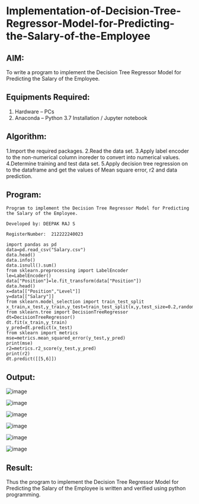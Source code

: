 # Implementation-of-Decision-Tree-Regressor-Model-for-Predicting-the-Salary-of-the-Employee

## AIM:
To write a program to implement the Decision Tree Regressor Model for Predicting the Salary of the Employee.

## Equipments Required:
1. Hardware – PCs
2. Anaconda – Python 3.7 Installation / Jupyter notebook

## Algorithm:

1.Import the required packages.
2.Read the data set.
3.Apply label encoder to the non-numerical column inoreder to convert into numerical values.
4.Determine training and test data set.
5.Apply decision tree regression on to the dataframe and get the values of Mean square error, r2
and data prediction.

## Program:
```
Program to implement the Decision Tree Regressor Model for Predicting the Salary of the Employee.

Developed by: DEEPAK RAJ S

RegisterNumber:  212222240023

import pandas as pd
data=pd.read_csv("Salary.csv")
data.head()
data.info()
data.isnull().sum()
from sklearn.preprocessing import LabelEncoder
le=LabelEncoder()
data["Position"]=le.fit_transform(data["Position"])
data.head()
x=data[["Position","Level"]]
y=data[["Salary"]]
from sklearn.model_selection import train_test_split
x_train,x_test,y_train,y_test=train_test_split(x,y,test_size=0.2,random_state=2)
from sklearn.tree import DecisionTreeRegressor
dt=DecisionTreeRegressor()
dt.fit(x_train,y_train)
y_pred=dt.predict(x_test)
from sklearn import metrics
mse=metrics.mean_squared_error(y_test,y_pred)
print(mse)
r2=metrics.r2_score(y_test,y_pred)
print(r2)
dt.predict([[5,6]])
```


## Output:

![image](https://github.com/Sriram8452/Implementation-of-Decision-Tree-Regressor-Model-for-Predicting-the-Salary-of-the-Employee/assets/118708032/3f0d0d5b-4a41-459c-a7ba-3f3ee303daa9)

![image](https://github.com/Sriram8452/Implementation-of-Decision-Tree-Regressor-Model-for-Predicting-the-Salary-of-the-Employee/assets/118708032/534e5306-5730-4712-a13f-13ef96edb40c)

![image](https://github.com/Sriram8452/Implementation-of-Decision-Tree-Regressor-Model-for-Predicting-the-Salary-of-the-Employee/assets/118708032/449fb041-f4ca-4663-b4e5-c771d0322a17)

![image](https://github.com/Sriram8452/Implementation-of-Decision-Tree-Regressor-Model-for-Predicting-the-Salary-of-the-Employee/assets/118708032/7cc2e087-b37b-42ec-a406-0124662058f7)

![image](https://github.com/Sriram8452/Implementation-of-Decision-Tree-Regressor-Model-for-Predicting-the-Salary-of-the-Employee/assets/118708032/c88bae2b-24ab-41f7-aa83-66da84f83ee4)

![image](https://github.com/Sriram8452/Implementation-of-Decision-Tree-Regressor-Model-for-Predicting-the-Salary-of-the-Employee/assets/118708032/05a1526d-6bdc-4a4d-851f-2eac574cfc1c)

## Result:
Thus the program to implement the Decision Tree Regressor Model for Predicting the Salary of the Employee is written and verified using python programming.
